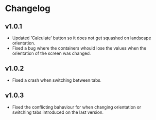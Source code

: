# Changelog

## v1.0.1
* Updated 'Calculate' button so it does not get squashed on landscape orientation.
* Fixed a bug where the containers whould lose the values when the orientation of the screen was changed.

## v1.0.2
* Fixed a crash when switching between tabs.

## v1.0.3
* Fixed the conflicting bahaviour for when changing orientation or switching tabs introduced on the last version.